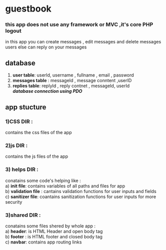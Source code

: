 # guestbook 
### this app does not use any framework or MVC ,it's core PHP  logout
in this app you can create messages , edit messages and delete messages
users else can reply on your messages
## database 
1) **user table**: userId, username , fullname , email , password </br>
2) **messages table** : messageId , message conntent ,userID </br>
3) **replies table**: replyId , reply contnet , messageId, userId </br>
***database connection using PDO***
## app stucture 
### 1)CSS DIR : 
 contains the css files of the app 
### 2)js DIR : 
contains the js files of the app 
### 3) helps DIR : 
  conatains some code's helping like :</br>
  a) **init file**:  contains variables of all paths and files for app  </br>
  b) **validation file** : cantains validation functions for user inputs and fields  </br>
  c) **sanitizer file**: coantains sanitization functions for user inputs for more security </br>
  
### 3)shared DIR :
   conatains some files shered by whole app :</br>
  a) **header**:  is HTML Header and open body tag  </br>
  b) **footer** : is HTML footer and closed body tag </br>
  c) **navbar**: contains app routing links </br>
